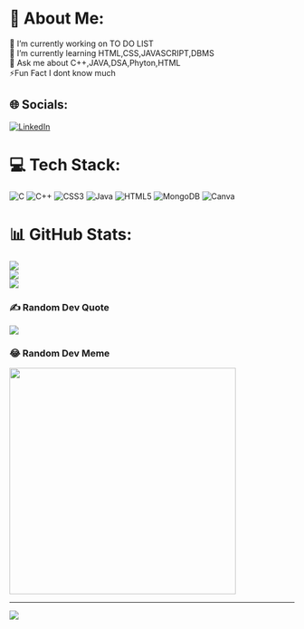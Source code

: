 # 💫 About Me:
🔭 I’m currently working on TO DO LIST<br>🌱 I’m currently learning HTML,CSS,JAVASCRIPT,DBMS<br>💬 Ask me about C++,JAVA,DSA,Phyton,HTML<br>⚡Fun Fact I dont know much 


## 🌐 Socials:
[![LinkedIn](https://img.shields.io/badge/LinkedIn-%230077B5.svg?logo=linkedin&logoColor=white)](https://linkedin.com/in/ajay00sharma) 

# 💻 Tech Stack:
![C](https://img.shields.io/badge/c-%2300599C.svg?style=for-the-badge&logo=c&logoColor=white) ![C++](https://img.shields.io/badge/c++-%2300599C.svg?style=for-the-badge&logo=c%2B%2B&logoColor=white) ![CSS3](https://img.shields.io/badge/css3-%231572B6.svg?style=for-the-badge&logo=css3&logoColor=white) ![Java](https://img.shields.io/badge/java-%23ED8B00.svg?style=for-the-badge&logo=openjdk&logoColor=white) ![HTML5](https://img.shields.io/badge/html5-%23E34F26.svg?style=for-the-badge&logo=html5&logoColor=white) ![MongoDB](https://img.shields.io/badge/MongoDB-%234ea94b.svg?style=for-the-badge&logo=mongodb&logoColor=white) ![Canva](https://img.shields.io/badge/Canva-%2300C4CC.svg?style=for-the-badge&logo=Canva&logoColor=white)
# 📊 GitHub Stats:
![](https://github-readme-stats.vercel.app/api?username=ajay00sharma&theme=jolly&hide_border=false&include_all_commits=false&count_private=false)<br/>
![](https://github-readme-streak-stats.herokuapp.com/?user=ajay00sharma&theme=jolly&hide_border=false)<br/>
![](https://github-readme-stats.vercel.app/api/top-langs/?username=ajay00sharma&theme=jolly&hide_border=false&include_all_commits=false&count_private=false&layout=compact)

### ✍️ Random Dev Quote
![](https://quotes-github-readme.vercel.app/api?type=horizontal&theme=tokyonight)

### 😂 Random Dev Meme
<img src='https://randommeme-five.vercel.app/' style="height: 400px;"/>

---
[![](https://visitcount.itsvg.in/api?id=ajay00sharma&icon=0&color=1)](https://visitcount.itsvg.in)

<!-- Proudly created with GPRM ( https://gprm.itsvg.in ) -->
